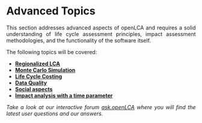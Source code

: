 # Advanced Topics

<div style='text-align: justify;'>

This section addresses advanced aspects of openLCA and requires a solid understanding of life cycle assessment principles, impact assessment methodologies, and the functionality of the software itself.

The following topics will be covered:

- [**Regionalized LCA**](./regionalized.md)
- [**Monte Carlo Simulation**](./monte_carlo.md)
- [**Life Cycle Costing**](./LCC.md)
- [**Data Quality**](./data_quality.md)
- [**Social aspects**](./social_aspects.md)
- [**Impact analysis with a time parameter**](./time.md)


_Take a look at our interactive forum [ask.openLCA](https://ask.openlca.org/) where you will find the latest user questions and our answers._


</div>

